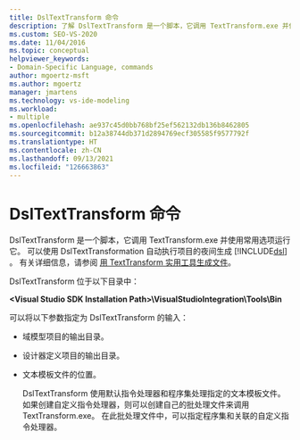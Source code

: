 ```yaml
---
title: DslTextTransform 命令
description: 了解 DslTextTransform 是一个脚本，它调用 TextTransform.exe 并使用常用选项运行它。
ms.custom: SEO-VS-2020
ms.date: 11/04/2016
ms.topic: conceptual
helpviewer_keywords:
- Domain-Specific Language, commands
author: mgoertz-msft
ms.author: mgoertz
manager: jmartens
ms.technology: vs-ide-modeling
ms.workload:
- multiple
ms.openlocfilehash: ae937c45d0bb768bf25ef562132db136b8462805
ms.sourcegitcommit: b12a38744db371d2894769ecf305585f9577792f
ms.translationtype: HT
ms.contentlocale: zh-CN
ms.lasthandoff: 09/13/2021
ms.locfileid: "126663863"
---
```

# <a name="the-dsltexttransform-command"></a>DslTextTransform 命令
DslTextTransform 是一个脚本，它调用 TextTransform.exe 并使用常用选项运行它。 可以使用 DslTextTransformation 自动执行项目的夜间生成 [!INCLUDE[dsl](../modeling/includes/dsl_md.md)] 。 有关详细信息，请参阅 [用 TextTransform 实用工具生成文件](../modeling/generating-files-with-the-texttransform-utility.md)。

 DslTextTransform 位于以下目录中：

 **\<Visual Studio SDK Installation Path>\VisualStudioIntegration\Tools\Bin**

 可以将以下参数指定为 DslTextTransform 的输入：

- 域模型项目的输出目录。

- 设计器定义项目的输出目录。

- 文本模板文件的位置。

  DslTextTransform 使用默认指令处理器和程序集处理指定的文本模板文件。 如果创建自定义指令处理器，则可以创建自己的批处理文件来调用 TextTransform.exe。 在此批处理文件中，可以指定程序集和关联的自定义指令处理器。
